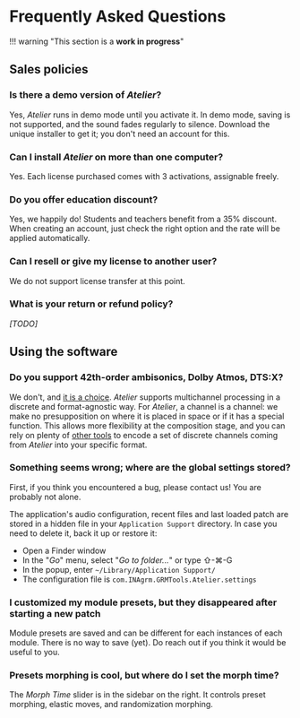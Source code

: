 # Frequently Asked Questions

!!! warning "This section is a **work in progress**"

## Sales policies

### Is there a demo version of _Atelier_?

Yes, _Atelier_ runs in demo mode until you activate it. In demo mode, saving is not supported, and
the sound fades regularly to silence. Download the unique installer to get it; you don't need an
account for this.

### Can I install _Atelier_ on more than one computer?

Yes. Each license purchased comes with 3 activations, assignable freely.

### Do you offer education discount?

Yes, we happily do! Students and teachers benefit from a 35% discount. When creating an
account, just check the right option and the rate will be applied automatically.

### Can I resell or give my license to another user?

We do not support license transfer at this point.

### What is your return or refund policy?

_[TODO]_

## Using the software

### Do you support 42th-order ambisonics, Dolby Atmos, DTS:X?

We don't, and [it is a choice](multichannel.md). _Atelier_ supports multichannel processing in a discrete and
format-agnostic way. For _Atelier_, a channel is a channel: we make no presupposition on where it is
placed in space or if it has a special function. This allows more flexibility at the composition
stage, and you can rely on plenty of [other tools](https://plugins.iem.at/) to encode a set of
discrete channels coming from _Atelier_ into your specific format.

### Something seems wrong; where are the global settings stored?

First, if you think you encountered a bug, please contact us! You are probably not alone.

The application's audio configuration, recent files and last loaded patch are stored in a hidden
file in your `Application Support` directory. In case you need to delete it, back it up or restore
it:

- Open a Finder window
- In the "_Go_" menu, select "_Go to folder..._" or type ⇧-⌘-G
- In the popup, enter `~/Library/Application Support/`
- The configuration file is `com.INAgrm.GRMTools.Atelier.settings`

### I customized my module presets, but they disappeared after starting a new patch

Module presets are saved and can be different for each instances of each module. There is no way to
save (yet). Do reach out if you think it would be useful to you.

### Presets morphing is cool, but where do I set the morph time?

The _Morph Time_ slider is in the sidebar on the right. It controls preset morphing, elastic moves,
and randomization morphing.
